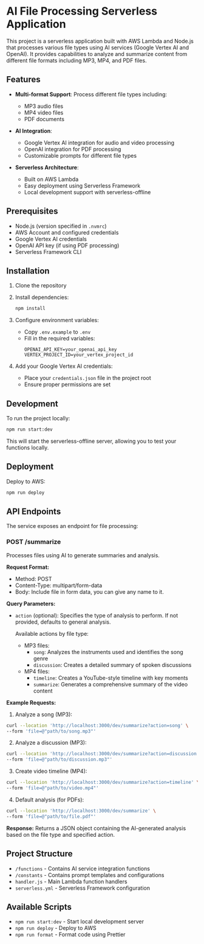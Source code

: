 <!--
title: 'AWS NodeJS Example'
description: 'This template demonstrates how to deploy a simple NodeJS function running on AWS Lambda using the Serverless Framework.'
layout: Doc
framework: v4
platform: AWS
language: nodeJS
priority: 1
authorLink: 'https://github.com/serverless'
authorName: 'Serverless, Inc.'
authorAvatar: 'https://avatars1.githubusercontent.com/u/13742415?s=200&v=4'
-->

# AI File Processing Serverless Application

This project is a serverless application built with AWS Lambda and Node.js that processes various file types using AI services (Google Vertex AI and OpenAI). It provides capabilities to analyze and summarize content from different file formats including MP3, MP4, and PDF files.

## Features

- **Multi-format Support**: Process different file types including:

  - MP3 audio files
  - MP4 video files
  - PDF documents

- **AI Integration**:

  - Google Vertex AI integration for audio and video processing
  - OpenAI integration for PDF processing
  - Customizable prompts for different file types

- **Serverless Architecture**:
  - Built on AWS Lambda
  - Easy deployment using Serverless Framework
  - Local development support with serverless-offline

## Prerequisites

- Node.js (version specified in `.nvmrc`)
- AWS Account and configured credentials
- Google Vertex AI credentials
- OpenAI API key (if using PDF processing)
- Serverless Framework CLI

## Installation

1. Clone the repository
2. Install dependencies:

   ```bash
   npm install
   ```

3. Configure environment variables:

   - Copy `.env.example` to `.env`
   - Fill in the required variables:
     ```
     OPENAI_API_KEY=your_openai_api_key
     VERTEX_PROJECT_ID=your_vertex_project_id
     ```

4. Add your Google Vertex AI credentials:
   - Place your `credentials.json` file in the project root
   - Ensure proper permissions are set

## Development

To run the project locally:

```bash
npm run start:dev
```

This will start the serverless-offline server, allowing you to test your functions locally.

## Deployment

Deploy to AWS:

```bash
npm run deploy
```

## API Endpoints

The service exposes an endpoint for file processing:

### POST /summarize

Processes files using AI to generate summaries and analysis.

**Request Format:**

- Method: POST
- Content-Type: multipart/form-data
- Body: Include file in form data, you can give any name to it.

**Query Parameters:**

- `action` (optional): Specifies the type of analysis to perform. If not provided, defaults to general analysis.

  Available actions by file type:

  - MP3 files:
    - `song`: Analyzes the instruments used and identifies the song genre
    - `discussion`: Creates a detailed summary of spoken discussions
  - MP4 files:
    - `timeline`: Creates a YouTube-style timeline with key moments
    - `summarize`: Generates a comprehensive summary of the video content

**Example Requests:**

1. Analyze a song (MP3):

```bash
curl --location 'http://localhost:3000/dev/summarize?action=song' \
--form 'file=@"path/to/song.mp3"'
```

2. Analyze a discussion (MP3):

```bash
curl --location 'http://localhost:3000/dev/summarize?action=discussion' \
--form 'file=@"path/to/discussion.mp3"'
```

3. Create video timeline (MP4):

```bash
curl --location 'http://localhost:3000/dev/summarize?action=timeline' \
--form 'file=@"path/to/video.mp4"'
```

4. Default analysis (for PDFs):

```bash
curl --location 'http://localhost:3000/dev/summarize' \
--form 'file=@"path/to/file.pdf"'
```

**Response:**
Returns a JSON object containing the AI-generated analysis based on the file type and specified action.

## Project Structure

- `/functions` - Contains AI service integration functions
- `/constants` - Contains prompt templates and configurations
- `handler.js` - Main Lambda function handlers
- `serverless.yml` - Serverless Framework configuration

## Available Scripts

- `npm run start:dev` - Start local development server
- `npm run deploy` - Deploy to AWS
- `npm run format` - Format code using Prettier

